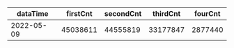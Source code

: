 |dataTime|firstCnt|secondCnt|thirdCnt|fourCnt|
|-|-|-|-|-|
|2022-05-09|45038611|44555819|33177847|2877440|